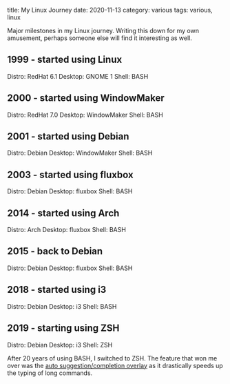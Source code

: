title: My Linux Journey
date: 2020-11-13
category: various
tags: various, linux

Major milestones in my Linux journey. Writing this down for my own
amusement, perhaps someone else will find it interesting as well.

## 1999 - started using Linux
Distro: RedHat 6.1
Desktop: GNOME 1
Shell: BASH

## 2000 - started using WindowMaker
Distro: RedHat 7.0
Desktop: WindowMaker
Shell: BASH

## 2001 - started using Debian
Distro: Debian
Desktop: WindowMaker
Shell: BASH

## 2003 - started using fluxbox
Distro: Debian
Desktop: fluxbox
Shell: BASH

## 2014 - started using Arch
Distro: Arch
Desktop: fluxbox
Shell: BASH

## 2015 - back to Debian
Distro: Debian
Desktop: fluxbox
Shell: BASH

## 2018 - started using i3
Distro: Debian
Desktop: i3
Shell: BASH

## 2019 - starting using ZSH
Distro: Debian
Desktop: i3
Shell: ZSH

After 20 years of using BASH, I switched to ZSH. The feature that won
me over was the [auto suggestion/completion
overlay](https://github.com/zsh-users/zsh-autosuggestions) as it
drastically speeds up the typing of long commands.
